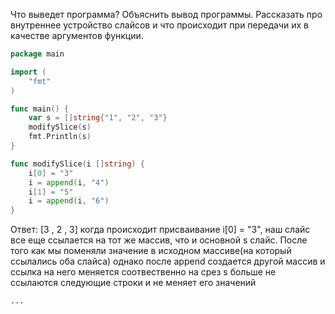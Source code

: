 Что выведет программа? Объяснить вывод программы. Рассказать про внутреннее устройство слайсов и что происходит при передачи их в качестве аргументов функции.

```go
package main

import (
	"fmt"
)

func main() {
	var s = []string{"1", "2", "3"}
	modifySlice(s)
	fmt.Println(s)
}

func modifySlice(i []string) {
	i[0] = "3"
	i = append(i, "4")
	i[1] = "5"
	i = append(i, "6")
}
```

Ответ:
[3 , 2 , 3]
когда происходит присваивание i[0] = "3", наш слайс все еще ссылается на тот же массив, 
что и основной s слайс. После того как мы поменяли значение в исходном массиве(на который ссылались оба слайса)
однако после append создается другой массив и ссылка на него меняется
соотвественно на срез s больше не ссылаются следующие строки и не меняет его значений

```
...

```
